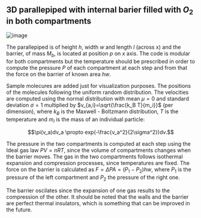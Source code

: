## 3D parallepiped with internal barier filled with $O_2$ in both compartments

![image](https://github.com/cfilelispapadopoulos/Tiny-Examples-of-Computational-Physics/assets/137081674/55796589-9deb-4fa2-9697-0c54fce49bee)

The parallepiped is of height $h$, width $w$ and length $l$ (across x) and the barrier, of mass $M_b$, is located at position $p$ on $x$ axis. The code is modular for both compartments but the temperature should be prescribed in order to compute the pressure $P$ of each compartment at each step and from that the force on the barrier of known area $h w$.

Sample molecures are added just for visualization purposes. The positions of the molecules following the uniform random distribution. The velocities are computed using the normal distribution with mean $\mu=0$ and standard deviation $\sigma=1$ multiplied by $v_{a,i}=\sqrt{\frac{k_B T}{m_i}}$ (per dimension), where $k_B$ is the Maxwell - Boltzmann distribution, $T$ is the temperature and $m_i$ is the mass of an individual particle:

$$\pi(v_a)dv_a \propto exp(-\frac{v_a^2}{2\sigma^2})dv.$$

The pressure in the two compartments is computed at each step using the Ideal gas law $PV=nRT$, since the volume of compartments changes when the barrier moves. The gas in the two compartments follows isothermal expansion and compression processes, since temperatures are fixed. The force on the barrier is calculated as $F=\Delta P A = (P_1-P_2) h w$, where $P_1$ is the pressure of the left compartment and $P_2$ the pressure of the right one.

The barrier oscilates since the expansion of one gas results to the compression of the other. It should be noted that the walls and the barrier are perfect thermal insulators, which is something that can be improved in the future.
